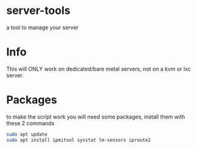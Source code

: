 # server-tools
a tool to manage your server

# Info
This will ONLY work on dedicated/bare metal servers, not on a kvm or lxc server.

# Packages
to make the script work you will need some packages, install them with these 2 commands 
```bash
sudo apt update
sudo apt install ipmitool sysstat lm-sensors iproute2
